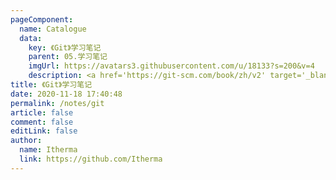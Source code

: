 ```yaml
---
pageComponent: 
  name: Catalogue
  data: 
    key: 《Git》学习笔记
    parent: 05.学习笔记
    imgUrl: https://avatars3.githubusercontent.com/u/18133?s=200&v=4
    description: <a href='https://git-scm.com/book/zh/v2' target='_blank'>Git官网文档</a>的学习笔记，以官方文档为准。
title: 《Git》学习笔记
date: 2020-11-18 17:40:48
permalink: /notes/git
article: false
comment: false
editLink: false
author: 
  name: Itherma
  link: https://github.com/Itherma
---
```


